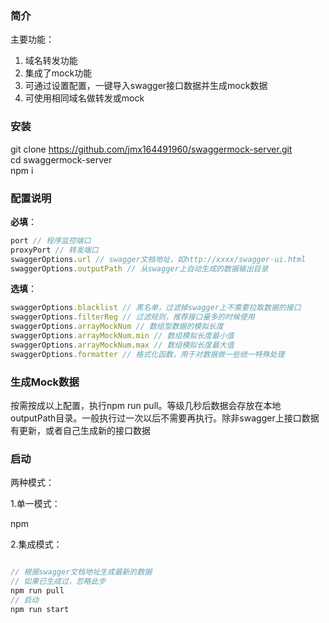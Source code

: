 ### 简介

主要功能：
1. 域名转发功能
2. 集成了mock功能
3. 可通过设置配置，一键导入swagger接口数据并生成mock数据
4. 可使用相同域名做转发或mock

### 安装

git clone https://github.com/jmx164491960/swaggermock-server.git  
cd swaggermock-server  
npm i

### 配置说明

**必填**：
```js
port // 程序监控端口
proxyPort // 转发端口
swaggerOptions.url // swagger文档地址，如http://xxxx/swagger-ui.html
swaggerOptions.outputPath // 从swagger上自动生成的数据输出目录
```

**选填**：
```js
swaggerOptions.blacklist // 黑名单，过滤掉swagger上不需要拉取数据的接口
swaggerOptions.filterReg // 过滤规则，推荐接口量多的时候使用
swaggerOptions.arrayMockNum // 数组型数据的模拟长度
swaggerOptions.arrayMockNum.min // 数组模拟长度最小值 
swaggerOptions.arrayMockNum.max // 数组模拟长度最大值
swaggerOptions.formatter // 格式化函数，用于对数据做一些统一特殊处理
```

### 生成Mock数据

按需按成以上配置，执行npm run pull。等级几秒后数据会存放在本地outputPath目录。一般执行过一次以后不需要再执行。除非swagger上接口数据有更新，或者自己生成新的接口数据


### 启动

两种模式：

1.单一模式：

npm

2.集成模式：

```js

// 根据swagger文档地址生成最新的数据
// 如果已生成过，忽略此步
npm run pull
// 启动
npm run start
```
